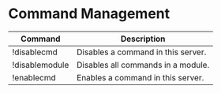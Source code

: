 # Command Management

| Command        | Description                        |
|----------------|------------------------------------|
| !disablecmd    | Disables a command in this server. |
| !disablemodule | Disables all commands in a module. |
| !enablecmd     | Enables a command in this server.  |

